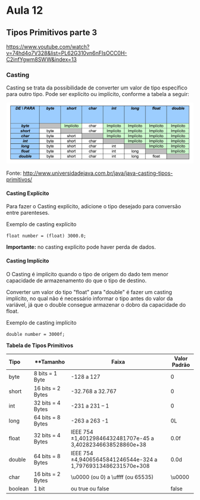 # Aula 12

## Tipos Primitivos parte 3

https://www.youtube.com/watch?v=74hd4o7V328&list=PL62G310vn6nFIsOCC0H-C2infYgwm8SWW&index=13

### Casting

Casting se trata da possibilidade de converter um valor de tipo específico para outro tipo. Pode ser explícito ou implícito, conforme a tabela a seguir:

![tabela-casting-implicito-explicito.webp](https://raw.githubusercontent.com/brunosc10699/devdojo/main/aula%2012%20-%20Tipos%20primitivos%20parte%203/projeto/.github/images/tabela-casting-implicito-explicito.webp)

Fonte: http://www.universidadejava.com.br/java/java-casting-tipos-primitivos/

#### Casting Explícito

Para fazer o Casting explícito, adicione o tipo desejado para conversão entre parenteses.

Exemplo de casting explícito

```
float number = (float) 3000.0;
```

**Importante:** no casting explícito pode haver perda de dados.

#### Casting Implícito

O Casting é implícito quando o tipo de origem do dado tem menor capacidade de armazenamento do que o tipo de destino.

Converter um valor do tipo "float" para "double" é fazer um casting implícito, no qual não é necessário informar o tipo antes do valor da variável, já que o double consegue armazenar o dobro da capacidade do float.

Exemplo de casting implícito

```
double number = 3000f;
```

**Tabela de Tipos Primitivos**

| **Tipo** | **Tamanho         | **Faixa**                                                    | **Valor Padrão** |
| :------- | ----------------- | ------------------------------------------------------------ | ---------------- |
| byte     | 8 bits = 1 Byte   | -128 a 127                                                   | 0                |
| short    | 16 bits = 2 Bytes | -32.768 a 32.767                                             | 0                |
| int      | 32 bits = 4 Bytes | -231 a 231 – 1                                               | 0                |
| long     | 64 bits = 8 Bytes | -263 a 263 -1                                                | 0L               |
| float    | 32 bits = 4 Bytes | IEEE 754 ±1,40129846432481707e-45 a 3,40282346638528860e+38  | 0.0f             |
| double   | 64 bits = 8 Bytes | IEEE 754 ±4,94065645841246544e-324 a 1,79769313486231570e+308 | 0.0d             |
| char     | 16 bits = 2 Bytes | \u0000 (ou 0) a \uffff (ou 65535)                            | \u0000           |
| boolean  | 1 bit             | ou true ou false                                             | false            |
